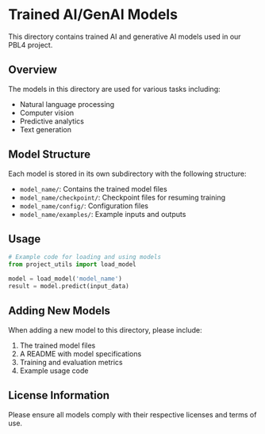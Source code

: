 # Trained AI/GenAI Models

This directory contains trained AI and generative AI models used in our PBL4 project.

## Overview

The models in this directory are used for various tasks including:
- Natural language processing
- Computer vision
- Predictive analytics
- Text generation

## Model Structure

Each model is stored in its own subdirectory with the following structure:
- `model_name/`: Contains the trained model files
- `model_name/checkpoint/`: Checkpoint files for resuming training
- `model_name/config/`: Configuration files
- `model_name/examples/`: Example inputs and outputs

## Usage

```python
# Example code for loading and using models
from project_utils import load_model

model = load_model('model_name')
result = model.predict(input_data)
```

## Adding New Models

When adding a new model to this directory, please include:
1. The trained model files
2. A README with model specifications
3. Training and evaluation metrics
4. Example usage code

## License Information

Please ensure all models comply with their respective licenses and terms of use.